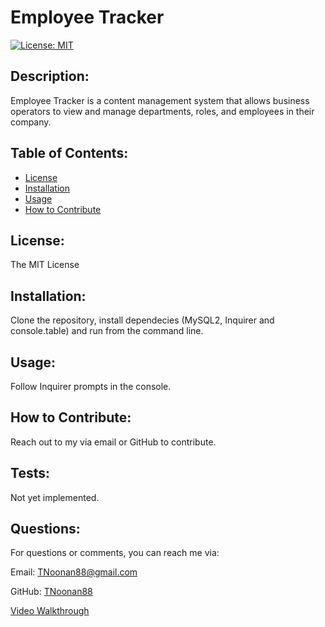 # Employee Tracker
[![License: MIT](https://img.shields.io/badge/License-MIT-yellow.svg)](https://opensource.org/licenses/MIT)

## Description:
Employee Tracker is a content management system that allows business operators to view and manage departments, roles, and employees in their company.

## Table of Contents:
* [License](#license)
* [Installation](#installation)
* [Usage](#usage)
* [How to Contribute](#how-to-contribute)

## License:
The MIT License

## Installation:
Clone the repository, install dependecies (MySQL2, Inquirer and console.table) and run from the command line.

## Usage:
Follow Inquirer prompts in the console.

## How to Contribute:
Reach out to my via email or GitHub to contribute.

## Tests:
Not yet implemented.

## Questions:
For questions or comments, you can reach me via:

Email: TNoonan88@gmail.com

GitHub: [TNoonan88](https://github.com/TNoonan88)

[Video Walkthrough](https://drive.google.com/file/d/16Fu-3iA0t8K680aRksn3Si4dtwZqW8_d/view)
